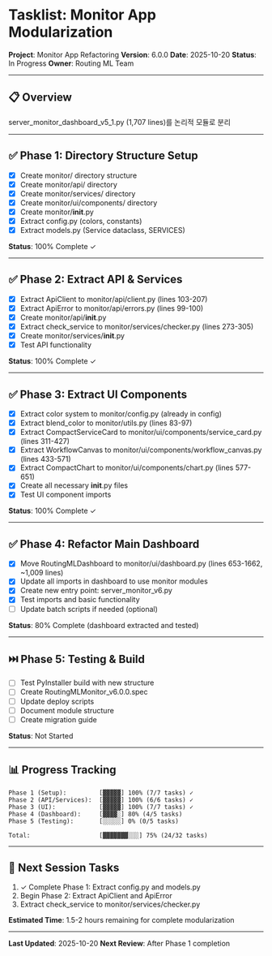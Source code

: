 # Tasklist: Monitor App Modularization

**Project**: Monitor App Refactoring
**Version**: 6.0.0
**Date**: 2025-10-20
**Status**: In Progress
**Owner**: Routing ML Team

---

## 📋 Overview

server_monitor_dashboard_v5_1.py (1,707 lines)를 논리적 모듈로 분리

---

## ✅ Phase 1: Directory Structure Setup

- [x] Create monitor/ directory structure
- [x] Create monitor/api/ directory
- [x] Create monitor/services/ directory
- [x] Create monitor/ui/components/ directory
- [x] Create monitor/__init__.py
- [x] Extract config.py (colors, constants)
- [x] Extract models.py (Service dataclass, SERVICES)

**Status**: 100% Complete ✓

---

## ✅ Phase 2: Extract API & Services

- [x] Extract ApiClient to monitor/api/client.py (lines 103-207)
- [x] Extract ApiError to monitor/api/errors.py (lines 99-100)
- [x] Create monitor/api/__init__.py
- [x] Extract check_service to monitor/services/checker.py (lines 273-305)
- [x] Create monitor/services/__init__.py
- [x] Test API functionality

**Status**: 100% Complete ✓

---

## ✅ Phase 3: Extract UI Components

- [x] Extract color system to monitor/config.py (already in config)
- [x] Extract blend_color to monitor/utils.py (lines 83-97)
- [x] Extract CompactServiceCard to monitor/ui/components/service_card.py (lines 311-427)
- [x] Extract WorkflowCanvas to monitor/ui/components/workflow_canvas.py (lines 433-571)
- [x] Extract CompactChart to monitor/ui/components/chart.py (lines 577-651)
- [x] Create all necessary __init__.py files
- [x] Test UI component imports

**Status**: 100% Complete ✓

---

## ✅ Phase 4: Refactor Main Dashboard

- [x] Move RoutingMLDashboard to monitor/ui/dashboard.py (lines 653-1662, ~1,009 lines)
- [x] Update all imports in dashboard to use monitor modules
- [x] Create new entry point: server_monitor_v6.py
- [x] Test imports and basic functionality
- [ ] Update batch scripts if needed (optional)

**Status**: 80% Complete (dashboard extracted and tested)

---

## ⏭️ Phase 5: Testing & Build

- [ ] Test PyInstaller build with new structure
- [ ] Create RoutingMLMonitor_v6.0.0.spec
- [ ] Update deploy scripts
- [ ] Document module structure
- [ ] Create migration guide

**Status**: Not Started

---

## 📊 Progress Tracking

```
Phase 1 (Setup):         [▓▓▓▓▓] 100% (7/7 tasks) ✓
Phase 2 (API/Services):  [▓▓▓▓▓] 100% (6/6 tasks) ✓
Phase 3 (UI):            [▓▓▓▓▓] 100% (7/7 tasks) ✓
Phase 4 (Dashboard):     [▓▓▓▓░] 80% (4/5 tasks)
Phase 5 (Testing):       [░░░░░] 0% (0/5 tasks)

Total:                   [▓▓▓▓▓▓▓░░░] 75% (24/32 tasks)
```

---

## 🎯 Next Session Tasks

1. ✓ Complete Phase 1: Extract config.py and models.py
2. Begin Phase 2: Extract ApiClient and ApiError
3. Extract check_service to monitor/services/checker.py

**Estimated Time**: 1.5-2 hours remaining for complete modularization

---

**Last Updated**: 2025-10-20
**Next Review**: After Phase 1 completion
